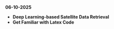 **06-10-2025**
* **Deep Learning-based Satellite Data Retrieval**
* **Get Familiar with Latex Code**
